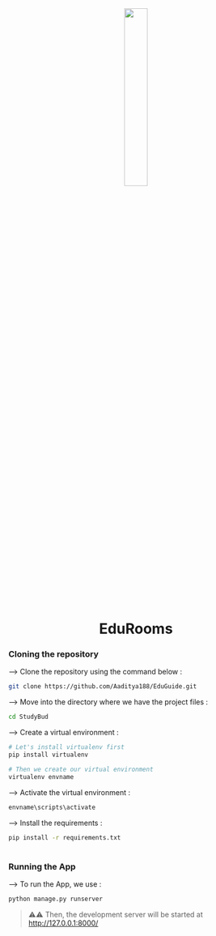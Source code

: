 <div align="center">
<img width="30%" src="https://eduroom.herokuapp.com/static/images/logo.svg">

# EduRooms
</div>

### Cloning the repository

--> Clone the repository using the command below :
```bash
git clone https://github.com/Aaditya188/EduGuide.git

```

--> Move into the directory where we have the project files : 
```bash
cd StudyBud

```

--> Create a virtual environment :
```bash
# Let's install virtualenv first
pip install virtualenv

# Then we create our virtual environment
virtualenv envname

```

--> Activate the virtual environment :
```bash
envname\scripts\activate

```

--> Install the requirements :
```bash
pip install -r requirements.txt

```

#

### Running the App

--> To run the App, we use :
```bash
python manage.py runserver

```

> ⚠⚠ Then, the development server will be started at http://127.0.0.1:8000/

#
